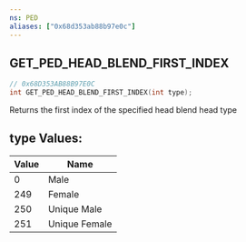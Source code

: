 ```yaml
---
ns: PED
aliases: ["0x68d353ab88b97e0c"]
---
```

## GET_PED_HEAD_BLEND_FIRST_INDEX

```c
// 0x68D353AB88B97E0C
int GET_PED_HEAD_BLEND_FIRST_INDEX(int type);
```

Returns the first index of the specified head blend head type

## type Values:
| Value | Name |
| --- | --- |
| 0 | Male |
| 249 | Female |
| 250 | Unique Male |
| 251 | Unique Female |

